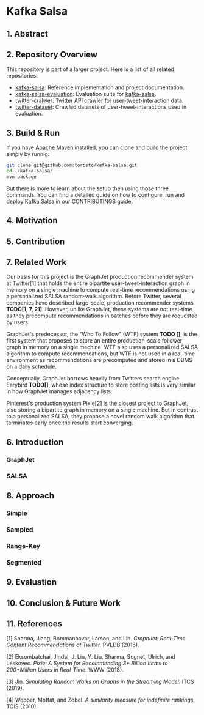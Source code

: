 # Kafka Salsa
## 1. Abstract

## 2. Repository Overview
This repository is part of a larger project. Here is a list of all related repositories:
* [kafka-salsa](https://github.com/torbsto/kafka-salsa): Reference implementation and project documentation.
* [kafka-salsa-evaluation](https://github.com/philipphager/kafka-salsa-evaluation): Evaluation suite for [kafka-salsa](https://github.com/torbsto/kafka-salsa).
* [twitter-cralwer](https://github.com/philipphager/twitter-crawler): Twitter API crawler for user-tweet-interaction data.
* [twitter-dataset](https://github.com/philipphager/twitter-dataset): Crawled datasets of user-tweet-interactions used in evaluation.

## 3. Build & Run
If you have [Apache Maven](https://maven.apache.org) installed, you can clone and build the project simply by runnig:

```bash
git clone git@github.com:torbsto/kafka-salsa.git
cd ./kafka-salsa/
mvn package
```

But there is more to learn about the setup then using those three commands. You can find a detailed guide on how to configure, run and deploy Kafka Salsa in our [CONTRIBUTINGS](https://github.com/torbsto/kafka-salsa/blob/master/CONTRIBUTING.md) guide.

## 4. Motivation

## 5. Contribution

## 7. Related Work
Our basis for this project is the GraphJet production recommender system at Twitter[1] that holds the entire bipartite user-tweet-interaction graph in memory on a single machine to compute real-time recommendations using a personalized SALSA random-walk algorithm. Before Twitter, several companies have described large-scale, production recommender systems **TODO[1, 7, 21]**. However, unlike GraphJet, these systems are not real-time as they precompute recommendations in batches before they are requested by users. 

GraphJet's predecessor, the "Who To Follow" (WTF) system **TODO []**, is the first system that proposes to store an entire production-scale follower graph in memory on a single machine. WTF also uses a personalized SALSA algorithm to compute recommendations, but WTF is not used in a real-time environment as recommendations are precomputed and stored in a DBMS on a daily schedule.

Conceptually, GraphJet borrows heavily from Twitters search engine Earybird **TODO[]**, whose index structure to store posting lists is very similar in how GraphJet manages adjacency lists.

Pinterest's production system Pixie[2] is the closest project to GraphJet, also storing a bipartite graph in memory on a single machine. But in contrast to a personalized SALSA, they propose a novel random walk algorithm that terminates early once the results start converging.

## 6. Introduction
### GraphJet
### SALSA

## 8. Approach
### Simple
### Sampled
### Range-Key
### Segmented

## 9. Evaluation

## 10. Conclusion & Future Work

## 11. References
[1] Sharma, Jiang, Bommannavar, Larson, and Lin. *GraphJet: Real-Time Content Recommendations at Twitter.* PVLDB (2016).

[2] Eksombatchai, Jindal, J. Liu, Y. Liu, Sharma, Sugnet, Ulrich, and Leskovec. *Pixie: A System for Recommending 3+ Billion Items to 200+Million Users in Real-Time.* WWW (2018).

[3] Jin. *Simulating Random Walks on Graphs in the Streaming Model.* ITCS (2019).

[4] Webber, Moffat, and Zobel. *A similarity measure for indefinite rankings.* TOIS (2010).
